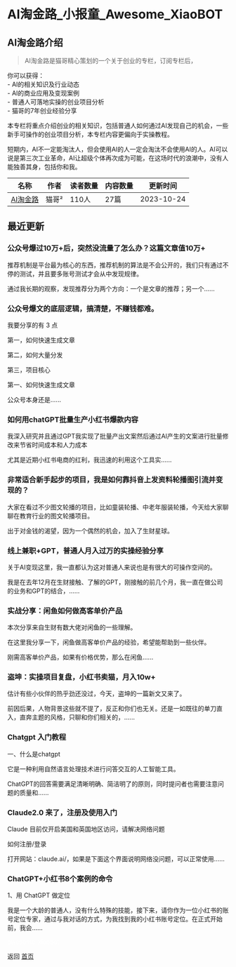 # AI淘金路_小报童_Awesome_XiaoBOT

## AI淘金路介绍
> AI淘金路是猫哥精心策划的一个关于创业的专栏，订阅专栏后，    
    
你可以获得：    
\- AI的相关知识及行业动态    
\- AI的商业应用及变现案例    
\- 普通人可落地实操的创业项目分析    
\- 猫哥的7年创业经验分享    
    
本专栏将重点介绍创业的相关知识，包括普通人如何通过AI发现自己的机会，一些新手可操作的创业项目分析，本专栏内容更偏向于实操教程。    
    
短期内，AI不一定能淘汰人，但会使用AI的人一定会淘汰不会使用AI的人。AI可以说是第三次工业革命，AI让超级个体再次成为可能，在这场时代的浪潮中，没有人能独善其身，包括你和我。  
  


|名称|作者|读者数量|内容数量|更新时间|
|---|---|---|---|---|
|[AI淘金路](https://xiaobot.net/p/16880?refer=0b133df9-27dc-423b-8101-639049001c13)|猫哥²|110人|27篇|2023-10-24|

## 最近更新
### 公众号爆过10万+后，突然没流量了怎么办？这篇文章值10万+

推荐机制是平台最为核心的东西，推荐机制的算法是不会公开的，我们只有通过不停的测试，并且要多账号测试才会从中发现规律。

通过我长期的观察，发现推荐分为两个方向：一个是文章的推荐；另一个......

### 公众号爆文的底层逻辑，搞清楚，不赚钱都难。

我要分享的有 3 点

第一，如何快速生成文章

第二，如何大量分发

第三，项目核心

第一、如何快速生成文章

公众号本身还是......

### 如何用chatGPT批量生产小红书爆款内容

我深入研究并且通过GPT我实现了批量产出文案然后通过AI产生的文案进行批量修改来节省时间成本和人力成本

尤其是近期小红书电商的红利，我迅速的利用这个工具实......

### 非常适合新手起步的项目，我是如何靠抖音上发资料轮播图引流并变现的？

大家在看过不少图文轮播的项目，比如童装轮播、中老年服装轮播，今天给大家聊聊在教育行业的图文轮播项目。

出于对金钱的渴望，因为一个偶然的机会，加入了生财星球。

### 线上兼职+GPT，普通人月入过万的实操经验分享

关于AI变现这里，我一直都认为这对普通人来说也是有很大的可操作空间的。

我是在去年12月在生财接触、了解的GPT，刚接触的前几个月，我一直在做公司的业务和GPT的结合，......

### 实战分享：闲鱼如何做高客单价产品

本次分享来自生财有数大佬对闲鱼的一些理解。

在这里我分享一下，闲鱼做高客单价产品的经验，希望能帮助到一些伙伴。

刚需高客单价产品，如果有价格优势，那么在闲鱼......

### 盗坤：实操项目复盘，小红书卖猫，月入10w+

估计有些小伙伴的热乎劲还没过，今天，盗坤的一篇新文又来了。

前因后果，人物背景这些就不提了，反正和你们也无关。还是一如既往的单刀直入，直奔主题的风格，只聊和你们相关的，......

### Chatgpt 入门教程

一、什么是chatgpt

它是一种利用自然语言处理技术进行问答交互的人工智能工具。

ChatGPT的回答需要满足清晰明确、简洁明了的原则，同时提问者也需要注意问题的质量和......

### Claude2.0 来了，注册及使用入门

Claude 目前仅开启美国和英国地区访问，请解决网络问题

如何注册/登录

打开网站：claude.ai/，如果是下面这个界面说明网络没问题，可以正常使用......

### ChatGPT+小红书8个案例的命令

1、用 ChatGPT 做定位

我是一个大龄的普通人，没有什么特殊的技能，接下来，请你作为一位小红书的账号定位专家，通过与我对话的方式，为我找到我的小红书账号定位。在正式开始前，我会......


<a href="https://github.com/Reno9527/awesome-xiaobot" style="color: white; text-decoration: none;">awesome-xiaobot</a>

返回 [首页](../README.md)
